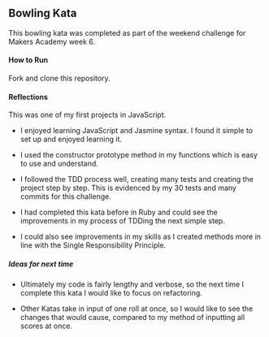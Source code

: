 ## Bowling Kata

This bowling kata was completed as part of the weekend challenge for Makers Academy week 6.

#### How to Run

Fork and clone this repository.



#### Reflections

This was one of my first projects in JavaScript. 

- I enjoyed learning JavaScript and Jasmine syntax. I found it simple to set up and enjoyed learning it.

- I used the constructor prototype method in my functions which is easy to use and understand.

- I followed the TDD process well, creating many tests and creating the project step by step. This is evidenced by my 30 tests and many commits for this challenge.

- I had completed this kata before in Ruby and could see the improvements in my process of TDDing the next simple step. 

- I could also see improvements in my skills as I created methods more in line with the Single Responsibility Principle.

##### Ideas for next time

- Ultimately my code is fairly lengthy and verbose, so the next time I complete this kata I would like to focus on refactoring. 

- Other Katas take in input of one roll at once, so I would like to see the changes that would cause, compared to my method of inputting all scores at once.


